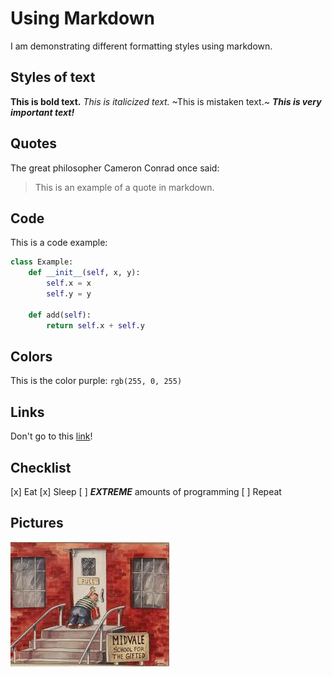 # Using Markdown

I am demonstrating different formatting styles using markdown.

## Styles of text

**This is bold text.** *This is italicized text.* ~This is mistaken text.~ ***This is very important text!*** 

## Quotes

The great philosopher Cameron Conrad once said:

> This is an example of a quote in markdown.

## Code

This is a code example:

```python
class Example:
    def __init__(self, x, y):
        self.x = x
        self.y = y
    
    def add(self):
        return self.x + self.y
```

## Colors

This is the color purple: `rgb(255, 0, 255)`

## Links

Don't go to this [link](https://www.kualo.co.uk/404)!

## Checklist

[x] Eat
[x] Sleep 
[ ] ***EXTREME*** amounts of programming
[ ] Repeat

## Pictures

![Midvale School For the Gifted](/farside.jpg)